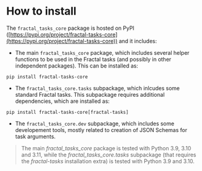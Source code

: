 # How to install

The `fractal_tasks_core` package is hosted on PyPI ([https://pypi.org/project/fractal-tasks-core](https://pypi.org/project/fractal-tasks-core)) and it includes:

* The main `fractal_tasks_core` package, which includes several helper functions to be used in the Fractal tasks (and possibly in other independent packages). This can be installed as:
```console
pip install fractal-tasks-core
```

* The `fractal_tasks_core.tasks` subpackage, which inlcudes some standard Fractal tasks. This subpackage requires additional dependencies, which are installed as:
```console
pip install fractal-tasks-core[fractal-tasks]
```

* The `fractal_tasks_core.dev` subpackage, which includes some developement tools, mostly related to creation of JSON Schemas for task arguments.


> The main _fractal_tasks_core_ package is tested with Python 3.9, 3.10 and 3.11, while the _fractal_tasks_core.tasks_ subpackage (that requires the _fractal-tasks_ installation extra) is tested with Python 3.9 and 3.10.

